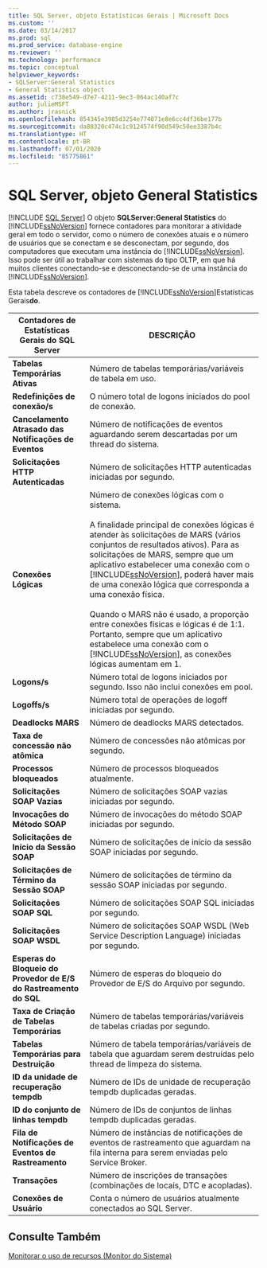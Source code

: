 ```yaml
---
title: SQL Server, objeto Estatísticas Gerais | Microsoft Docs
ms.custom: ''
ms.date: 03/14/2017
ms.prod: sql
ms.prod_service: database-engine
ms.reviewer: ''
ms.technology: performance
ms.topic: conceptual
helpviewer_keywords:
- SQLServer:General Statistics
- General Statistics object
ms.assetid: c738e549-d7e7-4211-9ec3-064ac140af7c
author: julieMSFT
ms.author: jrasnick
ms.openlocfilehash: 854345e3985d3254e774071e8e6cc4df36be177b
ms.sourcegitcommit: da88320c474c1c9124574f90d549c50ee3387b4c
ms.translationtype: HT
ms.contentlocale: pt-BR
ms.lasthandoff: 07/01/2020
ms.locfileid: "85775861"
---
```

# <a name="sql-server-general-statistics-object"></a>SQL Server, objeto General Statistics
 [!INCLUDE [SQL Server](../../includes/applies-to-version/sqlserver.md)]
  O objeto **SQLServer:General Statistics** do [!INCLUDE[ssNoVersion](../../includes/ssnoversion-md.md)] fornece contadores para monitorar a atividade geral em todo o servidor, como o número de conexões atuais e o número de usuários que se conectam e se desconectam, por segundo, dos computadores que executam uma instância do [!INCLUDE[ssNoVersion](../../includes/ssnoversion-md.md)]. Isso pode ser útil ao trabalhar com sistemas do tipo OLTP, em que há muitos clientes conectando-se e desconectando-se de uma instância do [!INCLUDE[ssNoVersion](../../includes/ssnoversion-md.md)].  
  
 Esta tabela descreve os contadores de [!INCLUDE[ssNoVersion](../../includes/ssnoversion-md.md)]Estatísticas Gerais**do**.  
  
|Contadores de Estatísticas Gerais do SQL Server|DESCRIÇÃO|  
|--------------------------------------------|-----------------|  
|**Tabelas Temporárias Ativas**|Número de tabelas temporárias/variáveis de tabela em uso.|  
|**Redefinições de conexão/s**|O número total de logons iniciados do pool de conexão.|  
|**Cancelamento Atrasado das Notificações de Eventos**|Número de notificações de eventos aguardando serem descartadas por um thread do sistema.|  
|**Solicitações HTTP Autenticadas**|Número de solicitações HTTP autenticadas iniciadas por segundo.|  
|**Conexões Lógicas**|Número de conexões lógicas com o sistema.<br /><br /> A finalidade principal de conexões lógicas é atender às solicitações de MARS (vários conjuntos de resultados ativos). Para as solicitações de MARS, sempre que um aplicativo estabelecer uma conexão com o [!INCLUDE[ssNoVersion](../../includes/ssnoversion-md.md)], poderá haver mais de uma conexão lógica que corresponda a uma conexão física.<br /><br /> Quando o MARS não é usado, a proporção entre conexões físicas e lógicas é de 1:1. Portanto, sempre que um aplicativo estabelece uma conexão com o [!INCLUDE[ssNoVersion](../../includes/ssnoversion-md.md)], as conexões lógicas aumentam em 1.|  
|**Logons/s**|Número total de logons iniciados por segundo. Isso não inclui conexões em pool.|  
|**Logoffs/s**|Número total de operações de logoff iniciadas por segundo.|  
|**Deadlocks MARS**|Número de deadlocks MARS detectados.|  
|**Taxa de concessão não atômica**|Número de concessões não atômicas por segundo.|  
|**Processos bloqueados**|Número de processos bloqueados atualmente.|  
|**Solicitações SOAP Vazias**|Número de solicitações SOAP vazias iniciadas por segundo.|  
|**Invocações do Método SOAP**|Número de invocações do método SOAP iniciadas por segundo.|  
|**Solicitações de Início da Sessão SOAP**|Número de solicitações de início da sessão SOAP iniciadas por segundo.|  
|**Solicitações de Término da Sessão SOAP**|Número de solicitações de término da sessão SOAP iniciadas por segundo.|  
|**Solicitações SOAP SQL**|Número de solicitações SOAP SQL iniciadas por segundo.|  
|**Solicitações SOAP WSDL**|Número de solicitações SOAP WSDL (Web Service Description Language) iniciadas por segundo.|  
|**Esperas do Bloqueio do Provedor de E/S do Rastreamento do SQL**|Número de esperas do bloqueio do Provedor de E/S do Arquivo por segundo.| 
|**Taxa de Criação de Tabelas Temporárias**|Número de tabelas temporárias/variáveis de tabelas criadas por segundo.|  
|**Tabelas Temporárias para Destruição**|Número de tabela temporárias/variáveis de tabela que aguardam serem destruídas pelo thread de limpeza do sistema.|  
|**ID da unidade de recuperação tempdb**|Número de IDs de unidade de recuperação tempdb duplicadas geradas.|
|**ID do conjunto de linhas tempdb**|Número de IDs de conjuntos de linhas tempdb duplicadas geradas.| 
|**Fila de Notificações de Eventos de Rastreamento**|Número de instâncias de notificações de eventos de rastreamento que aguardam na fila interna para serem enviadas pelo Service Broker.|  
|**Transações**|Número de inscrições de transações (combinações de locais, DTC e acopladas).|  
|**Conexões de Usuário**|Conta o número de usuários atualmente conectados ao SQL Server.|  
  
## <a name="see-also"></a>Consulte Também  
 [Monitorar o uso de recursos &#40;Monitor do Sistema&#41;](../../relational-databases/performance-monitor/monitor-resource-usage-system-monitor.md)  
  
  
